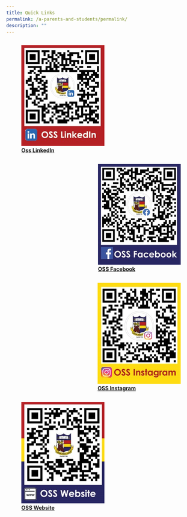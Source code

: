 ```yaml
---
title: Quick Links
permalink: /a-parents-and-students/permalink/
description: ""
---
```

<div>

<div style="float: left">

<a href="/cca/Uniformed-Groups/nccs/">
	
<figure>
<img style="width:100%;height:50%" src="/images/Media/Photo%20Gallery/Quick%20Links/picture1.jpg">
<figcaption> <strong> Oss LinkedIn </strong> </figcaption> </figure>

</a>

</div>

<div>

</div>

</div>

<div>

<div style="float: right">

<a href="/cca/Uniformed-Groups/nccs/">
	
<figure>
<img style="width:100%;height:50%" src="/images/Media/Photo%20Gallery/Quick%20Links/picture2.jpg">
<figcaption> <strong>OSS Facebook </strong> </figcaption> </figure>

</a>

</div>

<div>

</div>

</div>

<div>

<div style="float: right">

<a href="/cca/Uniformed-Groups/nccs/">
	
<figure>
<img style="width:100%;height:50%" src="/images/Media/Photo%20Gallery/Quick%20Links/picture3.jpg">
<figcaption> <strong>OSS Instagram </strong> </figcaption> </figure>

</a>

</div>

<div>

</div>

</div>

<div>

<div style="float: left">

<a href="/cca/Uniformed-Groups/nccs/">
	
<figure>
<img style="width:100%;height:50%" src="/images/Media/Photo%20Gallery/Quick%20Links/picture4.jpg">
<figcaption> <strong>OSS Website </strong> </figcaption> </figure>

</a>

</div>

<div>

</div>

</div>

